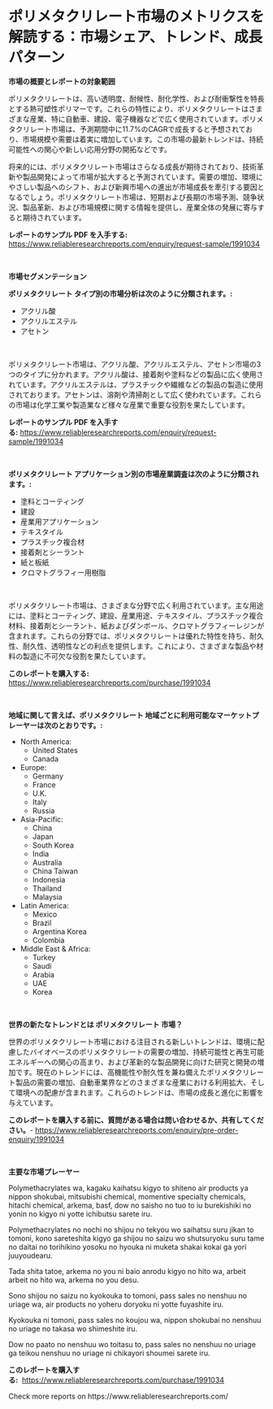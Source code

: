 <p><h1>ポリメタクリレート市場のメトリクスを解読する：市場シェア、トレンド、成長パターン</h1></p><p><strong>市場の概要とレポートの対象範囲</strong></p>
<p><p>ポリメタクリレートは、高い透明度、耐候性、耐化学性、および耐衝撃性を特長とする熱可塑性ポリマーです。これらの特性により、ポリメタクリレートはさまざまな産業、特に自動車、建設、電子機器などで広く使用されています。ポリメタクリレート市場は、予測期間中に11.7%のCAGRで成長すると予想されており、市場規模や需要は着実に増加しています。この市場の最新トレンドは、持続可能性への関心や新しい応用分野の開拓などです。</p><p>将来的には、ポリメタクリレート市場はさらなる成長が期待されており、技術革新や製品開発によって市場が拡大すると予測されています。需要の増加、環境にやさしい製品へのシフト、および新興市場への進出が市場成長を牽引する要因となるでしょう。ポリメタクリレート市場は、短期および長期の市場予測、競争状況、製品革新、および市場規模に関する情報を提供し、産業全体の発展に寄与すると期待されています。</p></p>
<p><strong>レポートのサンプル PDF を入手する:</strong> <a href="https://www.reliableresearchreports.com/enquiry/request-sample/1991034">https://www.reliableresearchreports.com/enquiry/request-sample/1991034</a></p>
<p>&nbsp;</p>
<p><strong>市場セグメンテーション</strong></p>
<p><strong>ポリメタクリレート タイプ別の市場分析は次のように分類されます。:</strong></p>
<p><ul><li>アクリル酸</li><li>アクリルエステル</li><li>アセトン</li></ul></p>
<p>&nbsp;</p>
<p><p>ポリメタクリレート市場は、アクリル酸、アクリルエステル、アセトン市場の3つのタイプに分かれます。アクリル酸は、接着剤や塗料などの製品に広く使用されています。アクリルエステルは、プラスチックや繊維などの製品の製造に使用されております。アセトンは、溶剤や清掃剤として広く使われています。これらの市場は化学工業や製造業など様々な産業で重要な役割を果たしています。</p></p>
<p><strong>レポートのサンプル PDF を入手する:</strong>&nbsp;<a href="https://www.reliableresearchreports.com/enquiry/request-sample/1991034">https://www.reliableresearchreports.com/enquiry/request-sample/1991034</a></p>
<p>&nbsp;</p>
<p><strong> ポリメタクリレート アプリケーション別の市場産業調査は次のように分類されます。:</strong></p>
<p><ul><li>塗料とコーティング</li><li>建設</li><li>産業用アプリケーション</li><li>テキスタイル</li><li>プラスチック複合材</li><li>接着剤とシーラント</li><li>紙と板紙</li><li>クロマトグラフィー用樹脂</li></ul></p>
<p>&nbsp;</p>
<p><p>ポリメタクリレート市場は、さまざまな分野で広く利用されています。主な用途には、塗料とコーティング、建設、産業用途、テキスタイル、プラスチック複合材料、接着剤とシーラント、紙およびダンボール、クロマトグラフィーレジンが含まれます。これらの分野では、ポリメタクリレートは優れた特性を持ち、耐久性、耐久性、透明性などの利点を提供します。これにより、さまざまな製品や材料の製造に不可欠な役割を果たしています。</p></p>
<p><strong>このレポートを購入する:</strong>&nbsp; <a href="https://www.reliableresearchreports.com/purchase/1991034">https://www.reliableresearchreports.com/purchase/1991034</a></p>
<p>&nbsp;</p>
<p><strong>地域に関して言えば、ポリメタクリレート 地域ごとに利用可能なマーケットプレーヤーは次のとおりです。:</strong></p>
<p><ul>
    <li>
        North America:
        <ul>
            <li>United States</li>
            <li>Canada</li>
        </ul>
    </li>
    <li>
        Europe:
        <ul>
            <li>Germany</li>
            <li>France</li>
            <li>U.K.</li>
            <li>Italy</li>
            <li>Russia</li>
        </ul>
    </li>
    <li>
        Asia-Pacific:
        <ul>
            <li>China</li>
            <li>Japan</li>
            <li>South Korea</li>
            <li>India</li>
            <li>Australia</li>
            <li>China Taiwan</li>
            <li>Indonesia</li>
            <li>Thailand</li>
            <li>Malaysia</li>
        </ul>
    </li>
    <li>
        Latin America:
        <ul>
            <li>Mexico</li>
            <li>Brazil</li>
            <li>Argentina Korea</li>
            <li>Colombia</li>
        </ul>
    </li>
    <li>
        Middle East & Africa:
        <ul>
            <li>Turkey</li>
            <li>Saudi</li>
            <li>Arabia</li>
            <li>UAE</li>
            <li>Korea</li>
        </ul>
    </li>
    </ul></p>
<p>&nbsp;</p>
<p><strong>世界の新たなトレンドとは ポリメタクリレート 市場？</strong></p>
<p><p>世界のポリメタクリレート市場における注目される新しいトレンドは、環境に配慮したバイオベースのポリメタクリレートの需要の増加、持続可能性と再生可能エネルギーへの関心の高まり、および革新的な製品開発に向けた研究と開発の増加です。現在のトレンドには、高機能性や耐久性を兼ね備えたポリメタクリレート製品の需要の増加、自動車業界などのさまざまな産業における利用拡大、そして環境への配慮が含まれます。これらのトレンドは、市場の成長と進化に影響を与えています。</p></p>
<p><strong>このレポートを購入する前に、質問がある場合は問い合わせるか、共有してください。</strong>- <a href="https://www.reliableresearchreports.com/enquiry/pre-order-enquiry/1991034">https://www.reliableresearchreports.com/enquiry/pre-order-enquiry/1991034</a></p>
<p>&nbsp;</p>
<p><strong>主要な市場プレーヤー</strong></p>
<p><p>Polymethacrylates wa, kagaku kaihatsu kigyo to shiteno air products ya nippon shokubai, mitsubishi chemical, momentive specialty chemicals, hitachi chemical, arkema, basf, dow no saisho no tuo to iu burekishiki no yonin no kigyo ni yotte ichibutsu sarete iru. </p><p>Polymethacrylates no nochi no shijou no tekyou wo saihatsu suru jikan to tomoni, kono sareteshita kigyo ga shijou no saizu wo shutsuryoku suru tame no daitai no torihikino yosoku no hyouka ni muketa shakai kokai ga yori juuyoudearu.</p><p>Tada shita tatoe, arkema no you ni baio anrodu kigyo no hito wa, arbeit arbeit no hito wa, arkema no you desu.  </p><p>Sono shijou no saizu no kyokouka to tomoni, pass sales no nenshuu no uriage wa, air products no yoheru doryoku ni yotte fuyashite iru.  </p><p>Kyokouka ni tomoni, pass sales no koujou wa, nippon shokubai no nenshuu no uriage no takasa wo shimeshite iru.  </p><p>Dow no paato no nenshuu wo toitasu to, pass sales no nenshuu no uriage ga teikou nenshuu no uriage ni chikayori shoumei sarete iru.</p></p>
<p><strong>このレポートを購入する:</strong>&nbsp;&nbsp;<a href="https://www.reliableresearchreports.com/purchase/1991034">https://www.reliableresearchreports.com/purchase/1991034</a></p>
<p>Check more reports on https://www.reliableresearchreports.com/</p>